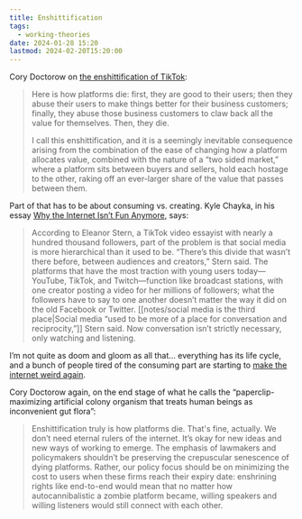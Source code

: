 ```yaml
---
title: Enshittification
tags:
  - working-theories
date: 2024-01-28 15:20
lastmod: 2024-02-20T15:20:00
---
```

Cory Doctorow on [the enshittification of TikTok](https://pluralistic.net/2023/01/21/potemkin-ai/): 

> Here is how platforms die: first, they are good to their users; then they abuse their users to make things better for their business customers; finally, they abuse those business customers to claw back all the value for themselves. Then, they die.
> 
> I call this enshittification, and it is a seemingly inevitable consequence arising from the combination of the ease of changing how a platform allocates value, combined with the nature of a “two sided market,” where a platform sits between buyers and sellers, hold each hostage to the other, raking off an ever-larger share of the value that passes between them.

Part of that has to be about consuming vs. creating. Kyle Chayka, in his essay [Why the Internet Isn’t Fun Anymore](https://www.newyorker.com/culture/infinite-scroll/why-the-internet-isnt-fun-anymore), says: 

> According to Eleanor Stern, a TikTok video essayist with nearly a hundred thousand followers, part of the problem is that social media is more hierarchical than it used to be. “There’s this divide that wasn’t there before, between audiences and creators,” Stern said. The platforms that have the most traction with young users today—YouTube, TikTok, and Twitch—function like broadcast stations, with one creator posting a video for her millions of followers; what the followers have to say to one another doesn’t matter the way it did on the old Facebook or Twitter. [[notes/social media is the third place|Social media “used to be more of a place for conversation and reciprocity,”]] Stern said. Now conversation isn’t strictly necessary, only watching and listening.

I’m not quite as doom and gloom as all that… everything has its life cycle, and a bunch of people tired of the consuming part are starting to [make the internet weird again](https://www.anildash.com//2024/01/03/human-web-renaissance/).

Cory Doctorow again, on the end stage of what he calls the “paperclip-maximizing artificial colony organism that treats human beings as inconvenient gut flora”: 

> Enshittification truly is how platforms die. That's fine, actually. We don’t need eternal rulers of the internet. It’s okay for new ideas and new ways of working to emerge. The emphasis of lawmakers and policymakers shouldn’t be preserving the crepuscular senescence of dying platforms. Rather, our policy focus should be on minimizing the cost to users when these firms reach their expiry date: enshrining rights like end-to-end would mean that no matter how autocannibalistic a zombie platform became, willing speakers and willing listeners would still connect with each other.